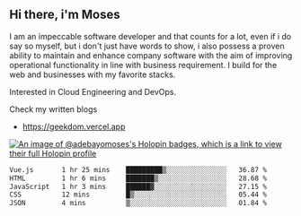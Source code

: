 ## Hi there, i'm Moses

I am an impeccable software developer and that counts for a lot, even if i do say so myself, but i don't just have words to show, i also possess a proven ability to maintain and enhance company software with the aim of improving operational functionality in line with business requirement. I build for the web and businesses with my favorite stacks.

Interested in Cloud Engineering and DevOps.

Check my written blogs
- https://geekdom.vercel.app

[![An image of @adebayomoses's Holopin badges, which is a link to view their full Holopin profile](https://holopin.me/adebayomoses)](https://holopin.io/@adebayomoses)

<!--START_SECTION:waka-->

```txt
Vue.js       1 hr 25 mins    █████████▒░░░░░░░░░░░░░░░   36.87 %
HTML         1 hr 6 mins     ███████▒░░░░░░░░░░░░░░░░░   28.68 %
JavaScript   1 hr 3 mins     ██████▓░░░░░░░░░░░░░░░░░░   27.15 %
CSS          12 mins         █▒░░░░░░░░░░░░░░░░░░░░░░░   05.44 %
JSON         4 mins          ▒░░░░░░░░░░░░░░░░░░░░░░░░   01.84 %
```

<!--END_SECTION:waka-->
